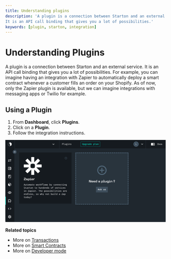```yaml
---
title: Understanding plugins
description: 'A plugin is a connection between Starton and an external service.
It is an API call binding that gives you a lot of possibilities.'
keywords: [plugin, starton, integration]
---
```


# Understanding Plugins

A plugin is a connection between Starton and an external service.
It is an API call binding that gives you a lot of possibilities.
For example, you can imagine having an integration with Zapier to automatically deploy a smart contract whenever a customer fills an order on your Shopify.
As of now, only the Zapier plugin is available, but we can imagine integrations with messaging apps or Twilio for example.

## Using a Plugin

1. From **Dashboard**, click **Plugins**.
1. Click on a **Plugin**.
1. Follow the integration instructions.


  ![Plugins](src/plugins.png)

**Related topics**

- More on [Transactions](/Transactions/creating-a-transaction.mdx)
- More on [Smart Contracts](/Smart-contract/understanding-smart-contracts.md)
- More on [Developer mode](/Developer/Discovering-coding-interface.md)

